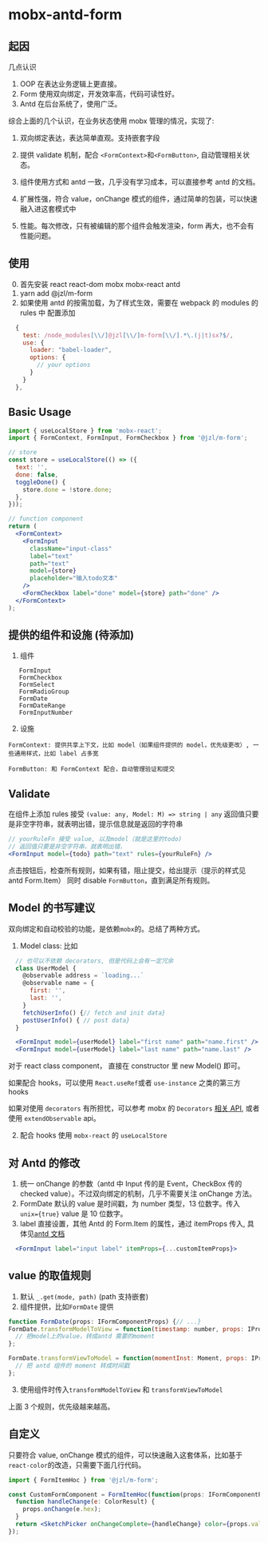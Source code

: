 # mobx-antd-form

## 起因

几点认识

1. OOP 在表达业务逻辑上更直接。
2. Form 使用双向绑定，开发效率高，代码可读性好。
3. Antd 在后台系统了，使用广泛。

综合上面的几个认识，在业务状态使用 mobx 管理的情况，实现了:

1. 双向绑定表达，表达简单直观。支持嵌套字段

2. 提供 validate 机制，配合 `<FormContext>`和`<FormButton>`, 自动管理相关状态。

3. 组件使用方式和 antd 一致，几乎没有学习成本，可以直接参考 antd 的文档。

4. 扩展性强，符合 value，onChange 模式的组件，通过简单的包装，可以快速融入进这套模式中

5. 性能。每次修改，只有被编辑的那个组件会触发渲染，form 再大，也不会有性能问题。

## 使用

0. 首先安装 react react-dom mobx mobx-react antd
1. yarn add @jzl/m-form
1. 如果使用 antd 的按需加载，为了样式生效，需要在 webpack 的 modules 的 rules 中 配置添加

```js
  {
    test: /node_modules[\\/]@jzl[\\/]m-form[\\/].*\.(j|t)sx?$/,
    use: {
      loader: "babel-loader",
      options: {
        // your options
      }
    }
  },
```

## Basic Usage

```jsx
import { useLocalStore } from 'mobx-react';
import { FormContext, FormInput, FormCheckbox } from '@jzl/m-form';

// store
const store = useLocalStore(() => ({
  text: '',
  done: false,
  toggleDone() {
    store.done = !store.done;
  },
}));

// function component
return (
  <FormContext>
    <FormInput
      className="input-class"
      label="text"
      path="text"
      model={store}
      placeholder="输入todo文本"
    />
    <FormCheckbox label="done" model={store} path="done" />
  </FormContext>
);
```

## 提供的组件和设施 (待添加)

1. 组件

```
   FormInput
   FormCheckbox
   FormSelect
   FormRadioGroup
   FormDate
   FormDateRange
   FormInputNumber
```

2. 设施

```
FormContext: 提供共享上下文，比如 model（如果组件提供的 model，优先级更改）, 一些通用样式，比如 label 占多宽

FormButton: 和 FormContext 配合，自动管理验证和提交
```

## Validate

在组件上添加 rules 接受 `(value: any, Model: M) => string | any`
返回值只要是非空字符串，就表明出错，提示信息就是返回的字符串

```jsx
// yourRuleFn 接受 value, 以及model（就是这里的todo)
// 返回值只要是非空字符串，就表明出错，
<FormInput model={todo} path="text" rules={yourRuleFn} />
```

点击按钮后，检查所有规则，如果有错，阻止提交，给出提示（提示的样式见 antd Form.Item） 同时 disable `FormButton`，直到满足所有规则。

## Model 的书写建议

双向绑定和自动校验的功能，是依赖`mobx`的。总结了两种方式。

1. Model class: 比如

```jsx
  // 也可以不依赖 decorators, 但是代码上会有一定冗余
  class UserModel {
    @observable address = `loading...`
    @observable name = {
      first: '',
      last: '',
    }
    fetchUserInfo() {// fetch and init data}
    postUserInfo() { // post data}
  }

  <FormInput model={userModel} label="first name" path="name.first" />
  <FormInput model={userModel} label="last name" path="name.last" />
```

对于 react class component， 直接在 constructor 里 new Model() 即可。

如果配合 hooks，可以使用 `React.useRef`或者 `use-instance` 之类的第三方 hooks

如果对使用 `decorators` 有所担忧，可以参考 mobx 的 `Decorators` [相关 API](https://mobx.js.org/refguide/modifiers.html), 或者使用 `extendObservable` api。

2. 配合 hooks
   使用 `mobx-react` 的 `useLocalStore`

## 对 Antd 的修改

1. 统一 onChange 的参数（antd 中 Input 传的是 Event，CheckBox 传的 checked value）。不过双向绑定的机制，几乎不需要关注 onChange 方法。
2. FormDate 默认的 value 是时间戳，为 number 类型，13 位数字。传入 `unix={true}` value 是 10 位数字。
3. label 直接设置，其他 Antd 的 Form.Item 的属性，通过 itemProps 传入, 具体见[antd 文档](https://ant.design/components/form-cn/#Form.Item)

```jsx
  <FormInput label="input label" itemProps={...customItemProps}>
```

## value 的取值规则

1. 默认 `_.get(mode, path)` (path 支持嵌套)
2. 组件提供，比如`FormDate` 提供

```jsx
function FormDate(props: IFormComponentProps) {// ...}
FormDate.transformModelToView = function(timestamp: number, props: IProps) {
  // 把model上的value，转成antd 需要的moment
};

FormDate.transformViewToModel = function(momentInst: Moment, props: IProps) {
  // 把 antd 组件的 moment 转成时间戳
};
```

3. 使用组件时传入`transformModelToView` 和 `transformViewToModel`

上面 3 个规则，优先级越来越高。

## 自定义

只要符合 value, onChange 模式的组件，可以快速融入这套体系，比如基于`react-color`的改造，只需要下面几行代码。

```jsx
import { FormItemHoc } from '@jzl/m-form';

const CustomFormComponent = FormItemHoc(function(props: IFormComponentProps) {
  function handleChange(e: ColorResult) {
    props.onChange(e.hex);
  }
  return <SketchPicker onChangeComplete={handleChange} color={props.value} />;
});
```
